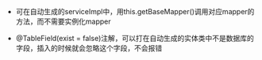 - 可在自动生成的serviceImpl中，用this.getBaseMapper()调用对应mapper的方法，而不需要实例化mapper

- @TableField(exist = false)注解，可以打在自动生成的实体类中不是数据库的字段，插入的时候就会忽略这个字段，不会报错
